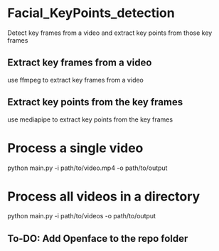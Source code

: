 # Facial_KeyPoints_detection
Detect key frames from a video and extract key points from those key frames

## Extract key frames from a video

use ffmpeg to extract key frames from a video

## Extract key points from the key frames

use mediapipe to extract key points from the key frames

# Process a single video
python main.py -i path/to/video.mp4 -o path/to/output

# Process all videos in a directory
python main.py -i path/to/videos -o path/to/output

## To-DO: Add Openface to the repo folder
